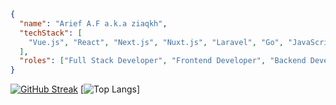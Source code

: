 ```Json
{
  "name": "Arief A.F a.k.a ziaqkh",
  "techStack": [
    "Vue.js", "React", "Next.js", "Nuxt.js", "Laravel", "Go", "JavaScript", "PHP", "Tailwind CSS", "Python"
  ],
  "roles": ["Full Stack Developer", "Frontend Developer", "Backend Developer", "UI/UX Designer"]
}

```   

[![GitHub Streak](https://streak-stats.demolab.com?user=Arief-Af&theme=dark&hide_border=true&mode=weekly)](https://git.io/streak-stats)
[![Top Langs](https://github-readme-stats.vercel.app/api/top-langs/?username=Arief-Af&theme=tokyonight)]
<!---
Arief-af/Arief-af is a ✨ special ✨ repository because its `README.md` (this file) appears on your GitHub profile.
You can click the Preview link to take a look at your changes.
--->
